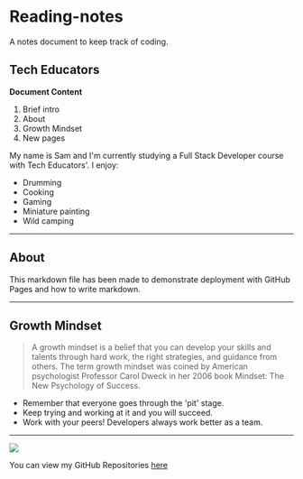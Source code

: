 # Reading-notes
A notes document to keep track of coding.
## Tech Educators

**Document Content**

1. Brief intro
2. About
3. Growth Mindset
4. New pages

My name is Sam and I'm currently studying a Full Stack Developer course with Tech Educators'. I enjoy:
- Drumming
- Cooking
- Gaming
- Miniature painting
- Wild camping

***

## About

This markdown file has been made to demonstrate deployment with GitHub Pages and how to write markdown.

***

## Growth Mindset

>A growth mindset is a belief that you can develop your skills and talents through hard work, the right strategies, and guidance from others. The term growth mindset was coined by American psychologist Professor Carol Dweck in her 2006 book Mindset: The New Psychology of Success.

- Remember that everyone goes through the 'pit' stage.
- Keep trying and working at it and you will succeed.
- Work with your peers! Developers always work better as a team.

***

![](https://bpb-us-e1.wpmucdn.com/sites.dartmouth.edu/dist/8/197/files/2017/05/Growth-Mindset_Copyright-Big-Change1.jpg)

You can view my GitHub Repositories [here](https://github.com/Kemponator?tab=repositories)


